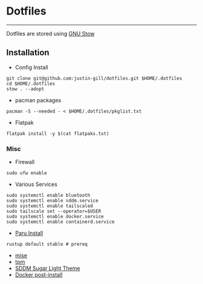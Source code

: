 # Dotfiles
---
Dotfiles are stored using [GNU Stow](https://www.gnu.org/software/stow/)

## Installation
* Config Install
```
git clone git@github.com:justin-gill/dotfiles.git $HOME/.dotfiles
cd $HOME/.dotfiles
stow . --adopt
```

* pacman packages
```
pacman -S --needed - < $HOME/.dotfiles/pkglist.txt
```

* Flatpak
```
flatpak install -y $(cat flatpaks.txt)
```

### Misc
* Firewall
```
sudo ufw enable
```
* Various Services
```
sudo systemctl enable bluetooth
sudo systemctl enable sddm.service
sudo systemctl enable tailscaled
sudo tailscale set --operator=$USER 
sudo systemctl enable docker.service
sudo systemctl enable containerd.service
```
* [Paru Install](https://github.com/Morganamilo/paru)
```
rustup default stable # prereq
```

* [mise](https://mise.jdx.dev/installing-mise.html)
* [tpm](https://github.com/tmux-plugins/tpm)
* [SDDM Sugar Light Theme](https://github.com/MarianArlt/sddm-sugar-light?tab=readme-ov-file#installing-the-theme)
* [Docker post-install](https://docs.docker.com/engine/install/linux-postinstall/)

